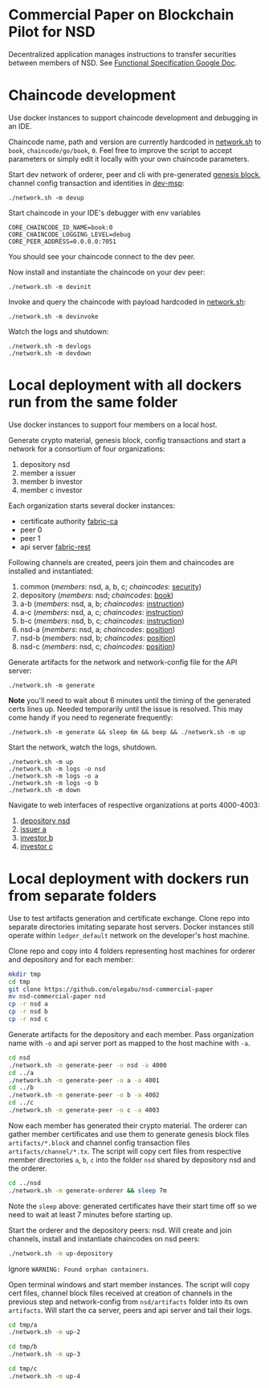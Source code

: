 # Commercial Paper on Blockchain Pilot for NSD

Decentralized application manages instructions to transfer securities between members of NSD.
See [Functional Specification Google Doc](https://docs.google.com/document/d/1N2PjBoSN_M2hXXtBFyUv9HACu0Q-6WWqCv_TRcdIS8Y/edit?usp=sharing).

# Chaincode development

Use docker instances to support chaincode development and debugging in an IDE.

Chaincode name, path and version are currently hardcoded in [network.sh](network.sh) to `book`, `chaincode/go/book`, `0`.
Feel free to improve the script to accept parameters or simply edit it locally with your own chaincode parameters.   

Start dev network of orderer, peer and cli with pre-generated [genesis block](ledger/dev-genesis.block), 
channel config transaction and identities in [dev-msp](ledger/dev-msp):

`./network.sh -m devup` 

Start chaincode in your IDE's debugger with env variables

```
CORE_CHAINCODE_ID_NAME=book:0
CORE_CHAINCODE_LOGGING_LEVEL=debug
CORE_PEER_ADDRESS=0.0.0.0:7051
```

You should see your chaincode connect to the dev peer. 

Now install and instantiate the chaincode on your dev peer:

`./network.sh -m devinit`

Invoke and query the chaincode with payload hardcoded in [network.sh](network.sh):

`./network.sh -m devinvoke`

Watch the logs and shutdown:

```
./network.sh -m devlogs
./network.sh -m devdown
```

# Local deployment with all dockers run from the same folder

Use docker instances to support four members on a local host.

Generate crypto material, genesis block, config transactions and start a network for a consortium of four organizations:

1. depository nsd
1. member a issuer
1. member b investor
1. member c investor

Each organization starts several docker instances:

- certificate authority [fabric-ca](https://github.com/hyperledger/fabric-ca)
- peer 0
- peer 1
- api server [fabric-rest](https://github.com/Altoros/fabric-rest)

Following channels are created, peers join them and chaincodes are installed and instantiated:

1. common (*members*: nsd, a, b, c; *chaincodes*: [security](chaincode/go/security))
1. depository (*members*: nsd; *chaincodes*: [book](chaincode/go/book))
1. a-b (*members*: nsd, a, b; *chaincodes*: [instruction](chaincode/go/instruction))
1. a-c (*members*: nsd, a, c; *chaincodes*: [instruction](chaincode/go/instruction))
1. b-c (*members*: nsd, b, c; *chaincodes*: [instruction](chaincode/go/instruction))
1. nsd-a (*members*: nsd, a; *chaincodes*: [position](chaincode/go/position))
1. nsd-b (*members*: nsd, b; *chaincodes*: [position](chaincode/go/position))
1. nsd-c (*members*: nsd, c; *chaincodes*: [position](chaincode/go/position))

Generate artifacts for the network and network-config file for the API server:

`./network.sh -m generate`

**Note** you'll need to wait about 6 minutes until the timing of the generated certs lines up. 
Needed temporarily until the issue is resolved. This may come handy if you need to regenerate frequently:

`./network.sh -m generate && sleep 6m && beep && ./network.sh -m up`

Start the network, watch the logs, shutdown.

```
./network.sh -m up
./network.sh -m logs -o nsd
./network.sh -m logs -o a
./network.sh -m logs -o b
./network.sh -m down
```

Navigate to web interfaces of respective organizations at ports 4000-4003:

1. [depository nsd](http://localhost:4000)
1. [issuer a](http://localhost:4001)
1. [investor b](http://localhost:4002)
1. [investor c](http://localhost:4003)

# Local deployment with dockers run from separate folders

Use to test artifacts generation and certificate exchange. Clone repo into separate directories imitating separate
host servers. Docker instances still operate within `ledger_default` network on the developer's host machine.

Clone repo and copy into 4 folders representing host machines for orderer and depository and for each member:

```bash
mkdir tmp
cd tmp
git clone https://github.com/olegabu/nsd-commercial-paper
mv nsd-commercial-paper nsd
cp -r nsd a
cp -r nsd b
cp -r nsd c
```

Generate artifacts for the depository and each member. Pass organization name with `-o` and api server port as mapped to
the host machine with `-a`.

```bash
cd nsd
./network.sh -m generate-peer -o nsd -a 4000
cd ../a
./network.sh -m generate-peer -o a -a 4001
cd ../b
./network.sh -m generate-peer -o b -a 4002
cd ../c
./network.sh -m generate-peer -o c -a 4003
```

Now each member has generated their crypto material. The orderer can gather member certificates and use them to generate
genesis block files `artifacts/*.block` and channel config transaction files `artifacts/channel/*.tx`. The script will
copy cert files from respective member directories `a`, `b`, `c` into the folder `nsd` shared by depository nsd
and the orderer.

```bash
cd ../nsd
./network.sh -m generate-orderer && sleep 7m
```

Note the `sleep` above: generated certificates have their start time off so we need to wait at least 7 minutes before
starting up.

Start the orderer and the depository peers: nsd. Will create and join channels, install and instantiate chaincodes
on nsd peers:

```bash
./network.sh -m up-depository
``` 
Ignore `WARNING: Found orphan containers`.

Open terminal windows and start member instances. The script will copy cert files, channel block files received 
at creation of channels in the previous step and network-config from `nsd/artifacts` folder into its own `artifacts`. 
Will start the ca server, peers and api server and tail their logs.

```bash
cd tmp/a
./network.sh -m up-2
``` 
```bash
cd tmp/b
./network.sh -m up-3
``` 
```bash
cd tmp/c
./network.sh -m up-4
``` 





